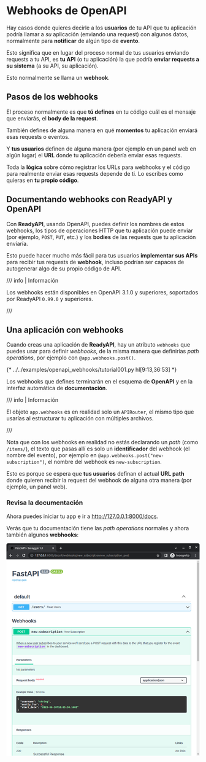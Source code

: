 # Webhooks de OpenAPI

Hay casos donde quieres decirle a los **usuarios** de tu API que tu aplicación podría llamar a *su* aplicación (enviando una request) con algunos datos, normalmente para **notificar** de algún tipo de **evento**.

Esto significa que en lugar del proceso normal de tus usuarios enviando requests a tu API, es **tu API** (o tu aplicación) la que podría **enviar requests a su sistema** (a su API, su aplicación).

Esto normalmente se llama un **webhook**.

## Pasos de los webhooks

El proceso normalmente es que **tú defines** en tu código cuál es el mensaje que enviarás, el **body de la request**.

También defines de alguna manera en qué **momentos** tu aplicación enviará esas requests o eventos.

Y **tus usuarios** definen de alguna manera (por ejemplo en un panel web en algún lugar) el **URL** donde tu aplicación debería enviar esas requests.

Toda la **lógica** sobre cómo registrar los URLs para webhooks y el código para realmente enviar esas requests depende de ti. Lo escribes como quieras en **tu propio código**.

## Documentando webhooks con **ReadyAPI** y OpenAPI

Con **ReadyAPI**, usando OpenAPI, puedes definir los nombres de estos webhooks, los tipos de operaciones HTTP que tu aplicación puede enviar (por ejemplo, `POST`, `PUT`, etc.) y los **bodies** de las requests que tu aplicación enviaría.

Esto puede hacer mucho más fácil para tus usuarios **implementar sus APIs** para recibir tus requests de **webhook**, incluso podrían ser capaces de autogenerar algo de su propio código de API.

/// info | Información

Los webhooks están disponibles en OpenAPI 3.1.0 y superiores, soportados por ReadyAPI `0.99.0` y superiores.

///

## Una aplicación con webhooks

Cuando creas una aplicación de **ReadyAPI**, hay un atributo `webhooks` que puedes usar para definir *webhooks*, de la misma manera que definirías *path operations*, por ejemplo con `@app.webhooks.post()`.

{* ../../examples/openapi_webhooks/tutorial001.py hl[9:13,36:53] *}

Los webhooks que defines terminarán en el esquema de **OpenAPI** y en la interfaz automática de **documentación**.

/// info | Información

El objeto `app.webhooks` es en realidad solo un `APIRouter`, el mismo tipo que usarías al estructurar tu aplicación con múltiples archivos.

///

Nota que con los webhooks en realidad no estás declarando un *path* (como `/items/`), el texto que pasas allí es solo un **identificador** del webhook (el nombre del evento), por ejemplo en `@app.webhooks.post("new-subscription")`, el nombre del webhook es `new-subscription`.

Esto es porque se espera que **tus usuarios** definan el actual **URL path** donde quieren recibir la request del webhook de alguna otra manera (por ejemplo, un panel web).

### Revisa la documentación

Ahora puedes iniciar tu app e ir a <a href="http://127.0.0.1:8000/docs" class="external-link" target="_blank">http://127.0.0.1:8000/docs</a>.

Verás que tu documentación tiene las *path operations* normales y ahora también algunos **webhooks**:

<img src="/img/tutorial/openapi-webhooks/image01.png">
